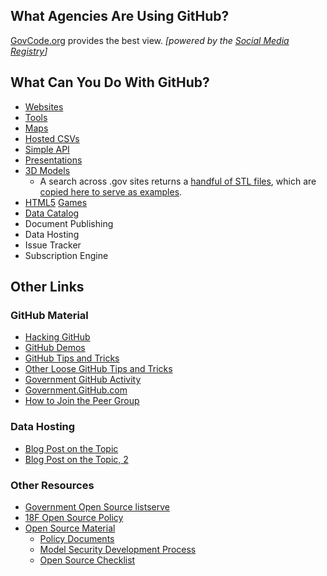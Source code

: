 
## What Agencies Are Using GitHub?  

[GovCode.org](http://www.govcode.org) provides the best view. _[powered  by the [Social Media Registry](https://registry.usa.gov/)]_  

## What Can You Do With GitHub?  

* [Websites](https://github.com/18F/github-in-government/blob/master/pages/websites_in_github.md)
* [Tools](http://gsa.github.io/Open-Data-Collaboration-Sandbox/tools_hosted_in_github/)
* [Maps](https://github.com/18F/github-in-government/blob/master/pages/maps_in_github.md)
* [Hosted CSVs](https://github.com/18F/github-in-government/blob/master/pages/CSVs_in_github.md)
* [Simple API](https://github.com/GSA/Very-Simple-API)
* [Presentations](http://gsa.github.io/Open-Data-Collaboration-Sandbox/github_presentations/)
* [3D Models](https://github.com/blog/1465-stl-file-viewing)
  * A search across .gov sites returns a [handful of STL files](https://www.google.com/search?q=filetype:stl+site:.gov), which are [copied here to serve as examples](https://github.com/18F/github-demos/tree/master/sample_files/stl).  
* [HTML5](https://github.com/EnclaveGames/Captain-Rogers/tree/gh-pages) [Games](http://github.com/gabrielecirulli/2048/)
* [Data Catalog](http://gsa.github.io/jkan/)
* Document Publishing
* Data Hosting
* Issue Tracker
* Subscription Engine


## Other Links 

### GitHub Material 
* [Hacking GitHub](http://ben.balter.com/2015/01/11/hacking-github)
* [GitHub Demos](https://github.com/18F/github-demos)
* [GitHub Tips and Tricks](https://github.com/18F/github-in-government/blob/master/tips_and_tricks.md)
* [Other Loose GitHub Tips and Tricks](http://gsa.github.io/Open-Data-Collaboration-Sandbox/github_tips_and_tricks/)
* [Government GitHub Activity](http://www.govcode.org/)
* [Government.GitHub.com](https://government.github.com/)
* [How to Join the Peer Group](https://github.com/government/welcome#readme)

### Data Hosting
* [Blog Post on the Topic](http://ben.balter.com/2013/12/30/data-user-experience/)
* [Blog Post on the Topic, 2](http://ben.balter.com/2013/09/16/treat-data-as-code/)

### Other Resources 
* [Government Open Source listserve](https://groups.google.com/forum/?nomobile=true#!forum/government-open-source)
* [18F Open Source Policy](https://github.com/18F/open-source-policy/blob/master/policy.md)
* [Open Source Material](http://18f.github.io/open-source-program/)
  * [Policy Documents](http://18f.github.io/open-source-program/pages/policy_documents)
  * [Model Security Development Process](http://18f.github.io/open-source-program/pages/model_security_development_process.html)
  * [Open Source Checklist](http://18f.github.io/open-source-program/pages/opensource_checklist)

